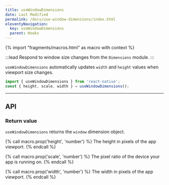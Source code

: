 ```yaml
---
title: useWindowDimensions
date: Last Modified
permalink: /docs/use-window-dimensions/index.html
eleventyNavigation:
  key: useWindowDimensions 
  parent: Hooks
---
```


{% import "fragments/macros.html" as macro with context %}

:::lead
Respond to window size changes from the `Dimensions` module.
:::

`useWindowDimensions` automatically updates `width` and `height` values when viewport size changes.

```js
import { useWindowDimensions } from 'react-native';
const { height, scale, width } = useWindowDimensions();
```

---

## API

### Return value

`useWindowDimensions` returns the `window` dimension object.

{% call macro.prop('height', 'number') %}
The height in pixels of the app viewport.
{% endcall %}

{% call macro.prop('scale', 'number') %}
The pixel ratio of the device your app is running on.
{% endcall %}

{% call macro.prop('width', 'number') %}
The width in pixels of the app viewport.
{% endcall %}
